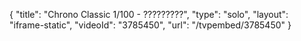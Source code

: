 {
    "title": "Chrono Classic 1\/100 - ?????????",
    "type": "solo",
    "layout": "iframe-static",
    "videoId": "3785450",
    "url": "\/tvpembed\/3785450"
}